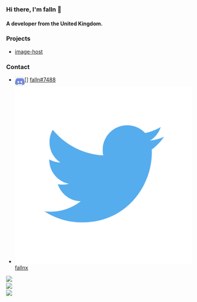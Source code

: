 ### Hi there, I'm falln 👋

#### A developer from the United Kingdom.

### Projects

- [image-host](https://github.com/fallnx/image-host)

### Contact

- [<img align="left" alt="HTML5" width="26px" src="images/discord.png"/>] [falln#7488](https://discord.com/users/818623172412178473)
- ![Twitter](images/twitter.png) [fallnx](https://twitter.com/fallnx)

![](https://komarev.com/ghpvc/?username=fallnx) <br/>
![](https://github-readme-stats.vercel.app/api?username=fallnx&count_private=true&show_icons=true&theme=tokyonight) <br/>
![](https://github-readme-stats.vercel.app/api/wakatime?username=fallnx&theme=tokyonight)

[image_host]: https://github.com/fallnx/image-host
[discord]: https://discord.com/users/818623172412178473
